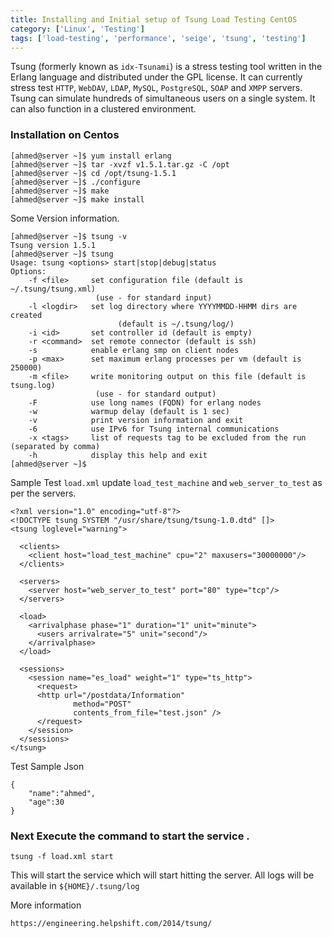 ```yaml
---
title: Installing and Initial setup of Tsung Load Testing CentOS
category: ['Linux', 'Testing']
tags: ['load-testing', 'performance', 'seige', 'tsung', 'testing']
---
```


Tsung (formerly known as `idx-Tsunami`) is a stress testing tool written in the Erlang language and distributed under the GPL license. It can currently stress test `HTTP`, `WebDAV`, `LDAP`, `MySQL`, `PostgreSQL`, `SOAP` and `XMPP` servers. Tsung can simulate hundreds of simultaneous users on a single system. It can also function in a clustered environment.

### Installation on Centos

	[ahmed@server ~]$ yum install erlang 
	[ahmed@server ~]$ tar -xvzf v1.5.1.tar.gz -C /opt
	[ahmed@server ~]$ cd /opt/tsung-1.5.1
	[ahmed@server ~]$ ./configure
	[ahmed@server ~]$ make
	[ahmed@server ~]$ make install
	
Some Version information.

	[ahmed@server ~]$ tsung -v
	Tsung version 1.5.1
	[ahmed@server ~]$ tsung
	Usage: tsung <options> start|stop|debug|status
	Options:
		-f <file>     set configuration file (default is ~/.tsung/tsung.xml)
					   (use - for standard input)
		-l <logdir>   set log directory where YYYYMMDD-HHMM dirs are created 
                            (default is ~/.tsung/log/)
		-i <id>       set controller id (default is empty)
		-r <command>  set remote connector (default is ssh)
		-s            enable erlang smp on client nodes
		-p <max>      set maximum erlang processes per vm (default is 250000)
		-m <file>     write monitoring output on this file (default is tsung.log)
					   (use - for standard output)
		-F            use long names (FQDN) for erlang nodes
		-w            warmup delay (default is 1 sec)
		-v            print version information and exit
		-6            use IPv6 for Tsung internal communications
		-x <tags>     list of requests tag to be excluded from the run (separated by comma)
		-h            display this help and exit
	[ahmed@server ~]$


Sample Test `load.xml` update `load_test_machine` and `web_server_to_test` as per the servers.

	<?xml version="1.0" encoding="utf-8"?>
	<!DOCTYPE tsung SYSTEM "/usr/share/tsung/tsung-1.0.dtd" []>
	<tsung loglevel="warning">

	  <clients>
		<client host="load_test_machine" cpu="2" maxusers="30000000"/>
	  </clients>

	  <servers>
		<server host="web_server_to_test" port="80" type="tcp"/>
	  </servers>

	  <load>
		<arrivalphase phase="1" duration="1" unit="minute">
		  <users arrivalrate="5" unit="second"/>
		</arrivalphase>
	  </load>

	  <sessions>
		<session name="es_load" weight="1" type="ts_http">
		  <request>
		  <http url="/postdata/Information"
				  method="POST"
				  contents_from_file="test.json" />
		  </request>
		</session>
	  </sessions>
	</tsung>

	
Test Sample Json

	{
		"name":"ahmed",
		"age":30
	}

	

### Next Execute the command to start the service .

	tsung -f load.xml start 

This will start the service which will start hitting the server.
All logs will be available in `${HOME}/.tsung/log`

More information 

	https://engineering.helpshift.com/2014/tsung/